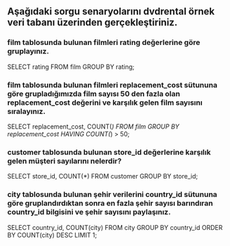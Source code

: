 ## Aşağıdaki sorgu senaryolarını dvdrental örnek veri tabanı üzerinden gerçekleştiriniz.

### film tablosunda bulunan filmleri rating değerlerine göre gruplayınız.

SELECT rating FROM film GROUP BY rating;

### film tablosunda bulunan filmleri replacement_cost sütununa göre grupladığımızda film sayısı 50 den fazla olan replacement_cost değerini ve karşılık gelen film sayısını sıralayınız.

SELECT replacement_cost, COUNT(*) FROM film GROUP BY replacement_cost HAVING COUNT(*) > 50;

### customer tablosunda bulunan store_id değerlerine karşılık gelen müşteri sayılarını nelerdir?

SELECT store_id, COUNT(*) FROM customer GROUP BY store_id;

### city tablosunda bulunan şehir verilerini country_id sütununa göre gruplandırdıktan sonra en fazla şehir sayısı barındıran country_id bilgisini ve şehir sayısını paylaşınız.

SELECT country_id, COUNT(city) FROM city GROUP BY country_id ORDER BY COUNT(city) DESC LIMIT 1;
